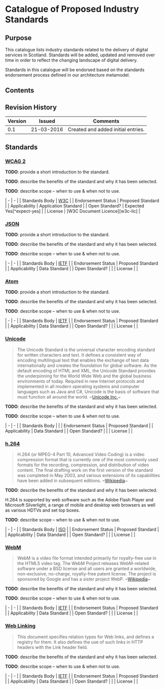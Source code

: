 # Catalogue of Proposed Industry Standards


## Purpose

This catalogue lists industry standards related to the delivery of digital services in Scotland. Standards will be added, updated and removed over time in order to reflect the changing landscape of digital delivery.

Standards in this catalogue will be endorsed based on the standards endorsement process defined in our architecture metamodel.


## Contents

<!--TOC max3-->


## Revision History

| Version       | Issued     | Comments
| -             | -          | -
|           0.1 | 21-03-2016 | Created and added initial entries.


## Standards

### [WCAG 2](http://www.w3.org/TR/WCAG20/)

**TODO**: provide a short introduction to the standard.

**TODO**: describe the benefits of the standard and why it has been selected.

**TODO**: describe scope – when to use & when not to use.

| -                  | -                               |
| Standards Body     | [W3C](http://www.w3.org)        |
| Endorsement Status | Proposed Standard               |
| Applicability      | Application Standard            |
| Open Standard?     | Expected Yes[^expect-yes]       |
| License            | [W3C Document Licence][w3c-lic] |


### [JSON](https://tools.ietf.org/html/rfc7159)

**TODO**: provide a short introduction to the standard.

**TODO**: describe the benefits of the standard and why it has been selected.

**TODO**: describe scope – when to use & when not to use.

| -                  | -                           |
| Standards Body     | [IETF](http://www.ietf.org) |
| Endorsement Status | Proposed Standard           |
| Applicability      | Data Standard               |
| Open Standard?     |                             |
| License            |                             |


### [Atom](https://tools.ietf.org/html/rfc4287)

**TODO**: provide a short introduction to the standard.

**TODO**: describe the benefits of the standard and why it has been selected.

**TODO**: describe scope – when to use & when not to use.

| -                  | -                           |
| Standards Body     | [IETF](http://www.ietf.org) |
| Endorsement Status | Proposed Standard           |
| Applicability      | Data Standard               |
| Open Standard?     |                             |
| License            |                             |


### [Unicode](http://www.unicode.org/versions/Unicode7.0.0/)

> The Unicode Standard is the universal character encoding standard for written characters and text. It defines a consistent way of encoding multilingual text that enables the exchange of text data internationally and creates the foundation for global software. As the default encoding of HTML and XML, the Unicode Standard provides the underpinning for the World Wide Web and the global business environments of today. Required in new Internet protocols and implemented in all modern operating systems and computer languages such as Java and C#, Unicode is the basis of software that must function all around the world. ~[Unicode Inc.](http://www.unicode.org/versions/Unicode7.0.0/ch01.pdf)~

**TODO**: describe the benefits of the standard and why it has been selected.

**TODO**: describe scope – when to use & when not to use.

| -                  | -                        |
| Standards Body     |                          |
| Endorsement Status | Proposed Standard        |
| Applicability      | Data Standard            |
| Open Standard?     |                          |
| License            |                          |


### [h.264](http://www.iso.org/iso/iso_catalogue/catalogue_ics/catalogue_detail_ics.htm?csnumber=56538)

> H.264 (or MPEG-4 Part 10, Advanced Video Coding) is a video compression format that is currently one of the most commonly used formats for the recording, compression, and distribution of video content. The final drafting work on the first version of the standard was completed in May 2003, and various extensions of its capabilities have been added in subsequent editions. ~[Wikipedia](http://en.wikipedia.org/wiki/H.264/MPEG-4_AVC)~

**TODO**: describe the benefits of the standard and why it has been selected.

H.264 is supported by web software such as the Adobe Flash Player and Microsoft Silverlight, a range of mobile and desktop web browsers as well as various HDTVs and set top boxes.

**TODO**: describe scope – when to use & when not to use.

| -                  | -                         |
| Standards Body     | [ISO](http://www.iso.org) |
| Endorsement Status | Proposed Standard         |
| Applicability      | Data Standard             |
| Open Standard?     |                           |
| License            |                           |


### [WebM](http://tools.ietf.org/html/rfc6386)

> WebM is a video file format intended primarily for royalty-free use in the HTML5 video tag. The WebM Project releases WebM-related software under a BSD license and all users are granted a worldwide, non-exclusive, no-charge, royalty-free patent license. The project is sponsored by Google and has a sister project WebP. ~[Wikipedia](http://en.wikipedia.org/wiki/WebM)~

**TODO**: describe the benefits of the standard and why it has been selected.

**TODO**: describe scope – when to use & when not to use.

| -                  | -                           |
| Standards Body     | [IETF](http://www.ietf.org) |
| Endorsement Status | Proposed Standard           |
| Applicability      | Data Standard               |
| Open Standard?     |                             |
| License            |                             |


### [Web Linking](http://tools.ietf.org/html/rfc5988)

> This document specifies relation types for Web links, and defines a registry for them.  It also defines the use of such links in HTTP headers with the Link header field.

**TODO**: describe the benefits of the standard and why it has been selected.

**TODO**: describe scope – when to use & when not to use.

| -                  | -                           |
| Standards Body     | [IETF](http://www.ietf.org) |
| Endorsement Status | Proposed Standard           |
| Applicability      | Data Standard               |
| Open Standard?     |                             |
| License            |                             |
